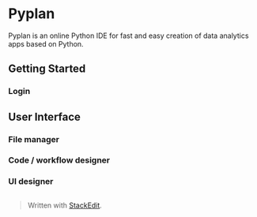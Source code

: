 
# Pyplan
Pyplan is an online Python IDE for fast and easy creation of data analytics apps based on Python.

## Getting Started
### Login

## User Interface

### File manager
### Code / workflow designer
### UI designer

 

##

> Written with [StackEdit](https://stackedit.io/).
<!--stackedit_data:
eyJoaXN0b3J5IjpbMTg2MzAxMTQ0OSwxNjY3NTQ1NjE3LDI1NT
c0ODU3OV19
-->